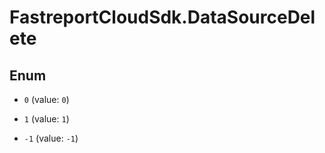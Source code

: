 # FastreportCloudSdk.DataSourceDelete

## Enum


* `0` (value: `0`)

* `1` (value: `1`)

* `-1` (value: `-1`)


